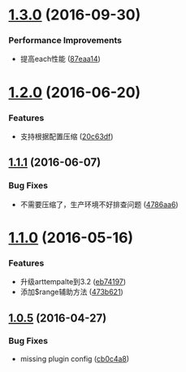 <a name="1.3.0"></a>
# [1.3.0](https://github.com/plover-modules/plover-arttemplate/compare/v1.2.0...v1.3.0) (2016-09-30)


### Performance Improvements

* 提高each性能 ([87eaa14](https://github.com/plover-modules/plover-arttemplate/commit/87eaa14))



<a name="1.2.0"></a>
# [1.2.0](https://github.com/plover-modules/plover-arttemplate/compare/v1.1.1...v1.2.0) (2016-06-20)


### Features

* 支持根据配置压缩 ([20c63df](https://github.com/plover-modules/plover-arttemplate/commit/20c63df))



<a name="1.1.1"></a>
## [1.1.1](https://github.com/plover-modules/plover-arttemplate/compare/v1.1.0...v1.1.1) (2016-06-07)


### Bug Fixes

* 不需要压缩了，生产环境不好排查问题 ([4786aa6](https://github.com/plover-modules/plover-arttemplate/commit/4786aa6))



<a name="1.1.0"></a>
# [1.1.0](https://github.com/plover-modules/plover-arttemplate/compare/v1.0.5...v1.1.0) (2016-05-16)


### Features

* 升级arttempalte到3.2 ([eb74197](https://github.com/plover-modules/plover-arttemplate/commit/eb74197))
* 添加$range辅助方法 ([473b621](https://github.com/plover-modules/plover-arttemplate/commit/473b621))



<a name="1.0.5"></a>
## [1.0.5](https://github.com/plover-modules/plover-arttemplate/compare/v1.0.4...v1.0.5) (2016-04-27)


### Bug Fixes

* missing plugin config ([cb0c4a8](https://github.com/plover-modules/plover-arttemplate/commit/cb0c4a8))
